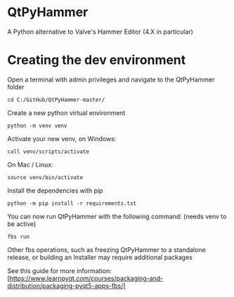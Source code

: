 # QtPyHammer
A Python alternative to Valve's Hammer Editor (4.X in particular)

# Creating the dev environment
Open a terminal with admin privileges and navigate to the QtPyHammer folder

`cd C:/GitHub/QtPyHammer-master/`

Create a new python virtual environment

`python -m venv venv`

Activate your new venv, on Windows:

`call venv/scripts/activate`

On Mac / Linux:

`source venv/bin/activate`

Install the dependencies with pip

`python -m pip install -r requirements.txt`

You can now run QtPyHammer with the following command: (needs venv to be active)

`fbs run`

Other fbs operations, such as freezing QtPyHammer to a standalone release, or building an Installer may require additional packages

See this guide for more information: [https://www.learnpyqt.com/courses/packaging-and-distribution/packaging-pyqt5-apps-fbs/]
